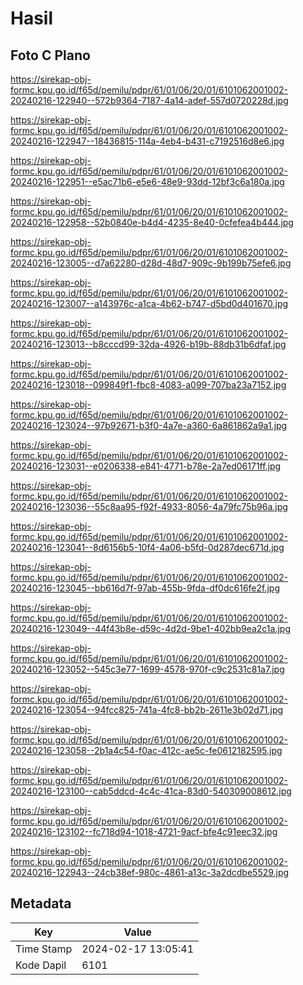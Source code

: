 # Hasil

## Foto C Plano

https://sirekap-obj-formc.kpu.go.id/f65d/pemilu/pdpr/61/01/06/20/01/6101062001002-20240216-122940--572b9364-7187-4a14-adef-557d0720228d.jpg

https://sirekap-obj-formc.kpu.go.id/f65d/pemilu/pdpr/61/01/06/20/01/6101062001002-20240216-122947--18436815-114a-4eb4-b431-c7192516d8e6.jpg

https://sirekap-obj-formc.kpu.go.id/f65d/pemilu/pdpr/61/01/06/20/01/6101062001002-20240216-122951--e5ac71b6-e5e6-48e9-93dd-12bf3c6a180a.jpg

https://sirekap-obj-formc.kpu.go.id/f65d/pemilu/pdpr/61/01/06/20/01/6101062001002-20240216-122958--52b0840e-b4d4-4235-8e40-0cfefea4b444.jpg

https://sirekap-obj-formc.kpu.go.id/f65d/pemilu/pdpr/61/01/06/20/01/6101062001002-20240216-123005--d7a62280-d28d-48d7-909c-9b199b75efe6.jpg

https://sirekap-obj-formc.kpu.go.id/f65d/pemilu/pdpr/61/01/06/20/01/6101062001002-20240216-123007--a143976c-a1ca-4b62-b747-d5bd0d401670.jpg

https://sirekap-obj-formc.kpu.go.id/f65d/pemilu/pdpr/61/01/06/20/01/6101062001002-20240216-123013--b8cccd99-32da-4926-b19b-88db31b6dfaf.jpg

https://sirekap-obj-formc.kpu.go.id/f65d/pemilu/pdpr/61/01/06/20/01/6101062001002-20240216-123018--099849f1-fbc8-4083-a099-707ba23a7152.jpg

https://sirekap-obj-formc.kpu.go.id/f65d/pemilu/pdpr/61/01/06/20/01/6101062001002-20240216-123024--97b92671-b3f0-4a7e-a360-6a861862a9a1.jpg

https://sirekap-obj-formc.kpu.go.id/f65d/pemilu/pdpr/61/01/06/20/01/6101062001002-20240216-123031--e0206338-e841-4771-b78e-2a7ed06171ff.jpg

https://sirekap-obj-formc.kpu.go.id/f65d/pemilu/pdpr/61/01/06/20/01/6101062001002-20240216-123036--55c8aa95-f92f-4933-8056-4a79fc75b96a.jpg

https://sirekap-obj-formc.kpu.go.id/f65d/pemilu/pdpr/61/01/06/20/01/6101062001002-20240216-123041--8d6156b5-10f4-4a06-b5fd-0d287dec671d.jpg

https://sirekap-obj-formc.kpu.go.id/f65d/pemilu/pdpr/61/01/06/20/01/6101062001002-20240216-123045--bb616d7f-97ab-455b-9fda-df0dc616fe2f.jpg

https://sirekap-obj-formc.kpu.go.id/f65d/pemilu/pdpr/61/01/06/20/01/6101062001002-20240216-123049--44f43b8e-d59c-4d2d-9be1-402bb9ea2c1a.jpg

https://sirekap-obj-formc.kpu.go.id/f65d/pemilu/pdpr/61/01/06/20/01/6101062001002-20240216-123052--545c3e77-1699-4578-970f-c9c2531c81a7.jpg

https://sirekap-obj-formc.kpu.go.id/f65d/pemilu/pdpr/61/01/06/20/01/6101062001002-20240216-123054--94fcc825-741a-4fc8-bb2b-2611e3b02d71.jpg

https://sirekap-obj-formc.kpu.go.id/f65d/pemilu/pdpr/61/01/06/20/01/6101062001002-20240216-123058--2b1a4c54-f0ac-412c-ae5c-fe0612182595.jpg

https://sirekap-obj-formc.kpu.go.id/f65d/pemilu/pdpr/61/01/06/20/01/6101062001002-20240216-123100--cab5ddcd-4c4c-41ca-83d0-540309008612.jpg

https://sirekap-obj-formc.kpu.go.id/f65d/pemilu/pdpr/61/01/06/20/01/6101062001002-20240216-123102--fc718d94-1018-4721-9acf-bfe4c91eec32.jpg

https://sirekap-obj-formc.kpu.go.id/f65d/pemilu/pdpr/61/01/06/20/01/6101062001002-20240216-122943--24cb38ef-980c-4861-a13c-3a2dcdbe5529.jpg


## Metadata

| Key        | Value               |
| ---------- | ------------------- |
| Time Stamp | 2024-02-17 13:05:41 |
| Kode Dapil | 6101                |



